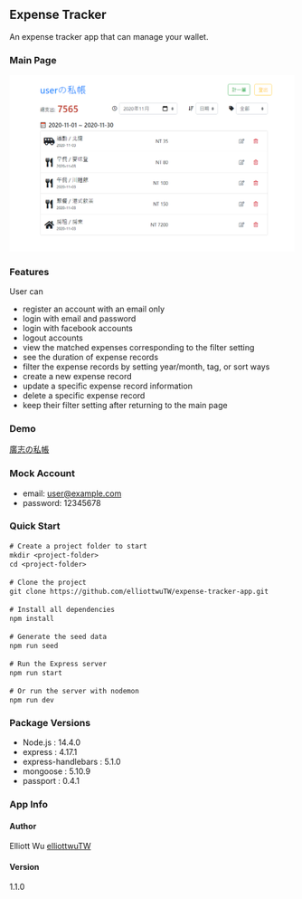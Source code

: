 ## Expense Tracker

An expense tracker app that can manage your wallet.

### Main Page

![](https://raw.githubusercontent.com/elliottwuTW/expense-tracker-app/master/project_picture.png)

### Features

User can

- register an account with an email only
- login with email and password
- login with facebook accounts
- logout accounts
- view the matched expenses corresponding to the filter setting
- see the duration of expense records
- filter the expense records by setting year/month, tag, or sort ways
- create a new expense record
- update a specific expense record information
- delete a specific expense record
- keep their filter setting after returning to the main page

### Demo

[廣志の私帳](https://ac-expense-tracker.herokuapp.com/)

### Mock Account

- email: user@example.com
- password: 12345678

### Quick Start

```
# Create a project folder to start
mkdir <project-folder>
cd <project-folder>

# Clone the project
git clone https://github.com/elliottwuTW/expense-tracker-app.git

# Install all dependencies
npm install

# Generate the seed data
npm run seed

# Run the Express server
npm run start

# Or run the server with nodemon
npm run dev
```

### Package Versions

- Node.js : 14.4.0
- express : 4.17.1
- express-handlebars : 5.1.0
- mongoose : 5.10.9
- passport : 0.4.1

### App Info

#### Author

Elliott Wu [elliottwuTW](https://github.com/elliottwuTW)

#### Version

1.1.0
